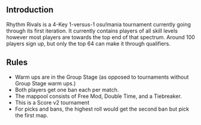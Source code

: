 ## Introduction
Rhythm Rivals is a 4-Key 1-versus-1 osu!mania tournament currently going through its first iteration. It currently contains players of all skill
levels however most players are towards the top end of that spectrum. Around 100 players sign up, but only the top 64 can make it through
qualifiers.

## Rules
* Warm ups are in the Group Stage (as opposed to tournaments without Group Stage warm ups.)
* Both players get one ban each per match.
* The mappool consists of Free Mod, Double Time, and a Tiebreaker.
* This is a Score v2 tournament
* For picks and bans, the highest roll would get the second ban but pick the first map.
